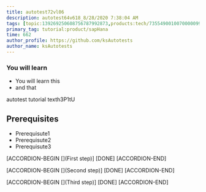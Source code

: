 ```yaml
---
title: autotest72vl06
description: autotest64v618_8/28/2020 7:38:04 AM
tags: [topic:139269250608756787992873,products:tech/73554900100700000996,tutorial:experience/advanced]
primary_tag: tutorial:product/sapHana
time: 662
author_profile: https://github.com/ksAutotests
author_name: ksAutotests
---
```

### You will learn
- You will learn this
- and that

autotest tutorial texth3P1tU

## Prerequisites
- Prerequisute1
- Prerequisute2
- Prerequisute3

[ACCORDION-BEGIN [](First step)]
[DONE]
[ACCORDION-END]

[ACCORDION-BEGIN [](Second step)]
[DONE]
[ACCORDION-END]

[ACCORDION-BEGIN [](Third step)]
[DONE]
[ACCORDION-END]


